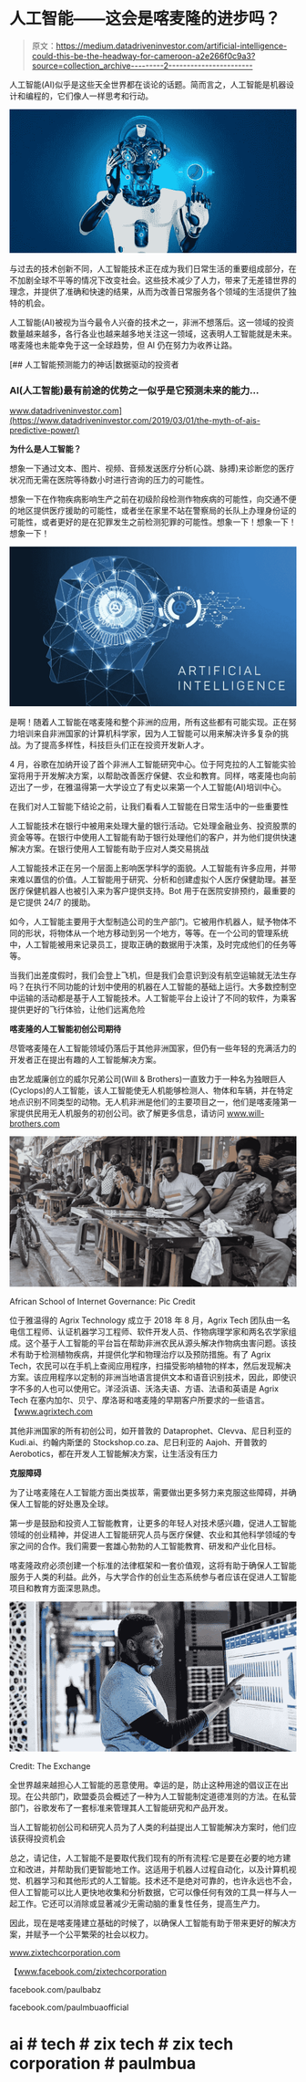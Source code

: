 # 人工智能——这会是喀麦隆的进步吗？

> 原文：<https://medium.datadriveninvestor.com/artificial-intelligence-could-this-be-the-headway-for-cameroon-a2e266f0c9a3?source=collection_archive---------2----------------------->

人工智能(AI)似乎是这些天全世界都在谈论的话题。简而言之，人工智能是机器设计和编程的，它们像人一样思考和行动。

![](img/1a2871750ac85a1b834adda7f480459b.png)

与过去的技术创新不同，人工智能技术正在成为我们日常生活的重要组成部分，在不加剧全球不平等的情况下改变社会。这些技术减少了人力，带来了无差错世界的理念，并提供了准确和快速的结果，从而为改善日常服务各个领域的生活提供了独特的机会。

人工智能(AI)被视为当今最令人兴奋的技术之一，非洲不想落后。这一领域的投资数量越来越多，各行各业也越来越多地关注这一领域，这表明人工智能就是未来。喀麦隆也未能幸免于这一全球趋势，但 AI 仍在努力为收养让路。

[](https://www.datadriveninvestor.com/2019/03/01/the-myth-of-ais-predictive-power/) [## 人工智能预测能力的神话|数据驱动的投资者

### AI(人工智能)最有前途的优势之一似乎是它预测未来的能力…

www.datadriveninvestor.com](https://www.datadriveninvestor.com/2019/03/01/the-myth-of-ais-predictive-power/) 

**为什么是人工智能？**

想象一下通过文本、图片、视频、音频发送医疗分析(心跳、脉搏)来诊断您的医疗状况而无需在医院等待数小时进行咨询的压力的可能性。

想象一下在作物疾病影响生产之前在初级阶段检测作物疾病的可能性，向交通不便的地区提供医疗援助的可能性，或者坐在家里不站在警察局的长队上办理身份证的可能性，或者更好的是在犯罪发生之前检测犯罪的可能性。想象一下！想象一下！想象一下！

![](img/ada698a5ab807c830f2a0dfc51e6751f.png)

是啊！随着人工智能在喀麦隆和整个非洲的应用，所有这些都有可能实现。正在努力培训来自非洲国家的计算机科学家，因为人工智能可以用来解决许多复杂的挑战。为了提高多样性，科技巨头们正在投资开发新人才。

4 月，谷歌在加纳开设了首个非洲人工智能研究中心。位于阿克拉的人工智能实验室将用于开发解决方案，以帮助改善医疗保健、农业和教育。同样，喀麦隆也向前迈出了一步，在雅温得第一大学设立了有史以来第一个人工智能(AI)培训中心。

在我们对人工智能下结论之前，让我们看看人工智能在日常生活中的一些重要性

人工智能技术在银行中被用来处理大量的银行活动。它处理金融业务、投资股票的资金等等。在银行中使用人工智能有助于银行处理他们的客户，并为他们提供快速解决方案。在银行使用人工智能有助于应对人类交易挑战

人工智能技术正在另一个层面上影响医学科学的面貌。人工智能有许多应用，并带来难以置信的价值。人工智能用于研究、分析和创建虚拟个人医疗保健助理。甚至医疗保健机器人也被引入来为客户提供支持。Bot 用于在医院安排预约，最重要的是它提供 24/7 的援助。

如今，人工智能主要用于大型制造公司的生产部门。它被用作机器人，赋予物体不同的形状，将物体从一个地方移动到另一个地方，等等。在一个公司的管理系统中，人工智能被用来记录员工，提取正确的数据用于决策，及时完成他们的任务等等。

当我们出差度假时，我们会登上飞机，但是我们会意识到没有航空运输就无法生存吗？在执行不同功能的计划中使用的机器在人工智能的基础上运行。大多数控制空中运输的活动都是基于人工智能技术。人工智能平台上设计了不同的软件，为乘客提供更好的飞行体验，让他们远离危险

**喀麦隆的人工智能初创公司期待**

尽管喀麦隆在人工智能领域仍落后于其他非洲国家，但仍有一些年轻的充满活力的开发者正在提出有趣的人工智能解决方案。

由艺龙威廉创立的威尔兄弟公司(Will & Brothers)一直致力于一种名为独眼巨人(Cyclops)的人工智能，该人工智能使无人机能够检测人、物体和车辆，并在特定地点识别不同类型的动物。无人机非洲是他们的主要项目之一，他们是喀麦隆第一家提供民用无人机服务的初创公司。欲了解更多信息，请访问 www.will-brothers.com

![](img/4cd403b8f01fcacba024da4ba73f03e2.png)

African School of Internet Governance: Pic Credit

位于雅温得的 Agrix Technology 成立于 2018 年 8 月，Agrix Tech 团队由一名电信工程师、认证机器学习工程师、软件开发人员、作物病理学家和两名农学家组成。这个基于人工智能的平台旨在帮助非洲农民从源头解决作物病虫害问题。该技术有助于检测植物疾病，并提供化学和物理治疗以及预防措施。有了 Agrix Tech，农民可以在手机上查阅应用程序，扫描受影响植物的样本，然后发现解决方案。该应用程序以定制的非洲当地语言提供文本和语音识别技术，因此，即使识字不多的人也可以使用它。洋泾浜语、沃洛夫语、方语、法语和英语是 Agrix Tech 在塞内加尔、贝宁、摩洛哥和喀麦隆的早期客户所要求的一些语言。【www.agrixtech.com 

其他非洲国家的所有初创公司，如开普敦的 Dataprophet、Clevva、尼日利亚的 Kudi.ai、约翰内斯堡的 Stockshop.co.za、尼日利亚的 Aajoh、开普敦的 Aerobotics，都在开发人工智能解决方案，让生活没有压力

**克服障碍**

为了让喀麦隆在人工智能方面出类拔萃，需要做出更多努力来克服这些障碍，并确保人工智能的好处惠及全球。

第一步是鼓励和投资人工智能教育，让更多的年轻人对技术感兴趣，促进人工智能领域的创业精神，并促进人工智能研究人员与医疗保健、农业和其他科学领域的专家之间的合作。我们需要一套雄心勃勃的人工智能教育、研发和产业化目标。

喀麦隆政府必须创建一个标准的法律框架和一套价值观，这将有助于确保人工智能服务于人类的利益。此外，与大学合作的创业生态系统参与者应该在促进人工智能项目和教育方面深思熟虑。

![](img/187ab9f7b0feaa3b8d67873b79738fc3.png)

Credit: The Exchange

全世界越来越担心人工智能的恶意使用。幸运的是，防止这种用途的倡议正在出现。在公共部门，欧盟委员会概述了一种为人工智能制定道德准则的方法。在私营部门，谷歌发布了一套标准来管理其人工智能研究和产品开发。

当人工智能初创公司和研究人员为了人类的利益提出人工智能解决方案时，他们应该获得投资机会

总之，请记住，人工智能不是要取代我们现有的所有流程:它是要在必要的地方建立和改进，并帮助我们更智能地工作。这适用于机器人过程自动化，以及计算机视觉、机器学习和其他形式的人工智能。技术还不是绝对可靠的，也许永远也不会，但人工智能可以比人更快地收集和分析数据，它可以像任何有效的工具一样与人一起工作。它还可以消除或显著减少无需动脑的重复性任务，提高生产力。

因此，现在是喀麦隆建立基础的时候了，以确保人工智能有助于带来更好的解决方案，并赋予一个公平繁荣的社会以权力。

www.zixtechcorporation.com

【www.facebook.com/zixtechcorporation 

facebook.com/paulbabz

facebook.com/paulmbuaofficial

# ai # tech # zix tech # zix tech corporation # paulmbua